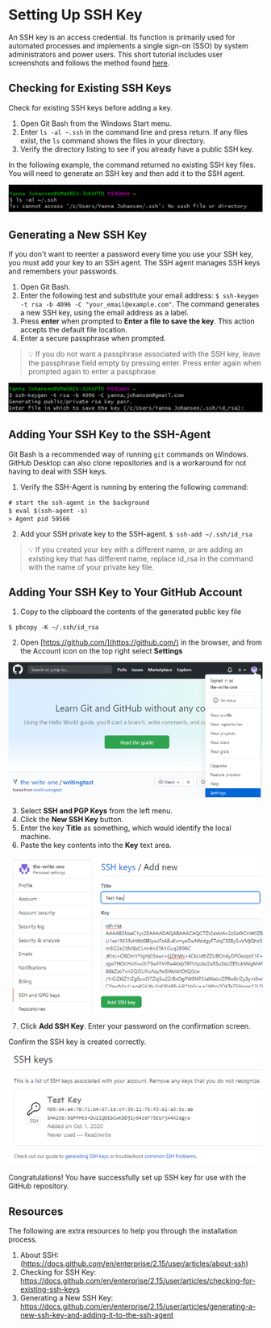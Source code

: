 # Setting Up SSH Key
An SSH key is an access credential. Its function is primarily used for automated processes and implements a single sign-on (SSO) by system administrators and power users. This short tutorial includes user screenshots and follows the method found [here](https://docs.github.com/en/enterprise/2.15/user/articles/generating-a-new-ssh-key-and-adding-it-to-the-ssh-agent).

## Checking for Existing SSH Keys
Check for existing SSH keys before adding a key.
1. Open Git Bash from the Windows Start menu.
2. Enter `ls -al ~.ssh` in the command line and press return.
If any files exist, the `ls` command shows the files in your directory.
3. Verify the directory listing to see if you already have a public SSH key.

In the following example, the command returned no existing SSH key files. You will need to generate an SSH key and then add it to the SSH agent.

<img src="ssh/Check_Existing_SSH_Key.png"/>

## Generating a New SSH Key
If you don't want to reenter a password every time you use your SSH key, you must add your key to an SSH agent. The SSH agent manages SSH keys and remembers your passwords.
1. Open Git Bash.
2. Enter the following test and substitute your email address: `$ ssh-keygen -t rsa -b 4096 -C "your_email@example.com"`.
The command generates a new SSH key, using the email address as a label.
3. Press **enter** when prompted to **Enter a file to save the key**. This action accepts the default file location.
4. Enter a secure passphrase when prompted.

> 💡 If you do not want a passphrase associated with the SSH key, leave the passphrase field empty by pressing enter. Press enter again when prompted again to enter a  passphrase.

<img src="ssh/Create_SSH_Key.png"/>

## Adding Your SSH Key to the SSH-Agent
Git Bash is a recommended way of running `git` commands on Windows. GitHub Desktop can also clone repositories and is a workaround for not having to deal with SSH keys.
1. Verify the SSH-Agent is running by entering the following command:
```
# start the ssh-agent in the background
$ eval $(ssh-agent -s)
> Agent pid 59566
```
2. Add your SSH private key to the SSH-agent.
`$ ssh-add ~/.ssh/id_rsa`

> 💡 If you created your key with a different name, or are adding an existing key that has different name, replace id_rsa in the command with the name of your private key file.

## Adding Your SSH Key to Your GitHub Account

1. Copy to the clipboard the contents of the generated public key file
```
$ pbcopy -K ~/.ssh/id_rsa
```

2. Open [https://github.com/](https://github.com/) in the browser, and from the Account icon on the top right select **Settings**

<img src="ssh/Account_Settings.png"/>

3. Select **SSH and PGP Keys** from the left menu. 
4. Click the **New SSH Key** button.
5. Enter the key **Title** as something, which would identify the local machine.
6. Paste the key contents into the **Key** text area.

<img src="ssh/Add_SSH.png"/>

7. Click **Add SSH Key**. Enter your password on the confirmation screen.

Confirm the SSH key is created correctly.

<img src="ssh/Verify_SSH.png"/>

Congratulations! You have successfully set up SSH key for use with the GitHub repository.

## Resources
The following are extra resources to help you through the installation process. 
1. About SSH: <br> (https://docs.github.com/en/enterprise/2.15/user/articles/about-ssh)
2. Checking for SSH Key: <br> https://docs.github.com/en/enterprise/2.15/user/articles/checking-for-existing-ssh-keys
3. Generating a New SSH Key: <br> https://docs.github.com/en/enterprise/2.15/user/articles/generating-a-new-ssh-key-and-adding-it-to-the-ssh-agent

